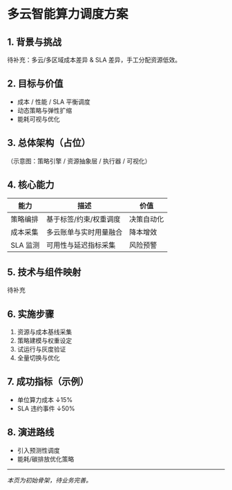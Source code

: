 # 多云智能算力调度方案


## 1. 背景与挑战
待补充：多云/多区域成本差异 & SLA 差异，手工分配资源低效。

## 2. 目标与价值
- 成本 / 性能 / SLA 平衡调度
- 动态策略与弹性扩缩
- 能耗可视与优化

## 3. 总体架构（占位）
（示意图：策略引擎 / 资源抽象层 / 执行器 / 可视化）

## 4. 核心能力
| 能力 | 描述 | 价值 |
| ---- | ---- | ---- |
| 策略编排 | 基于标签/约束/权重调度 | 决策自动化 |
| 成本采集 | 多云账单与实时用量融合 | 降本增效 |
| SLA 监测 | 可用性与延迟指标采集 | 风险预警 |

## 5. 技术与组件映射
待补充

## 6. 实施步骤
1. 资源与成本基线采集
2. 策略建模与权重设定
3. 试运行与灰度验证
4. 全量切换与优化

## 7. 成功指标（示例）
- 单位算力成本 ↓15%
- SLA 违约事件 ↓50%

## 8. 演进路线
- 引入预测性调度
- 能耗/碳排放优化策略

---
_本页为初始骨架，待业务完善。_
